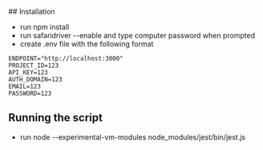 ## Installation

- run npm install
- run safaridriver --enable and type computer password when prompted
- create .env file with the following format
```
ENDPOINT="http://localhost:3000"
PROJECT_ID=123
API_KEY=123
AUTH_DOMAIN=123
EMAIL=123
PASSWORD=123
```

## Running the script
- run node --experimental-vm-modules node_modules/jest/bin/jest.js
